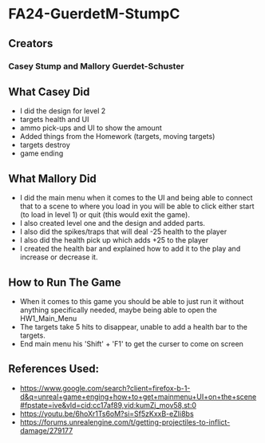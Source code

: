 # FA24-GuerdetM-StumpC

## Creators
### Casey Stump and Mallory Guerdet-Schuster

## What Casey Did
* I did the design for level 2
* targets health and UI
* ammo pick-ups and UI to show the amount
* Added things from the Homework (targets, moving targets)
* targets destroy
* game ending

## What Mallory Did
* I did the main menu when it comes to the UI and being able to connect that to a scene to where you load in you will be able to click either start (to load in level 1) or quit (this would exit the game).
* I also created level one and the design and added parts.
* I also did the spikes/traps that will deal -25 health to the player
* I also did the health pick up which adds +25 to the player
* I created the health bar and explained how to add it to the play and increase or decrease it.

  
## How to Run The Game
* When it comes to this game you should be able to just run it without anything specifically needed, maybe being able to open the HW1_Main_Menu
* The targets take 5 hits to disappear, unable to add a health bar to the targets.
* End main menu his 'Shift' +  'F1' to get the curser to come on screen

## References Used:
* https://www.google.com/search?client=firefox-b-1-d&q=unreal+game+enging+how+to+get+mainmenu+UI+on+the+scene#fpstate=ive&vld=cid:cc17af89,vid:kumZj_mov58,st:0
* https://youtu.be/6hoXr1Ts6oM?si=Sf5zKxxB-eZIi8bs
* https://forums.unrealengine.com/t/getting-projectiles-to-inflict-damage/279177
